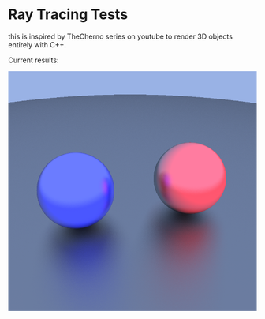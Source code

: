 # Ray Tracing Tests

this is inspired by TheCherno series on youtube to render 3D objects entirely with C++.</br>

Current results:
<div style="text-align:center">
    <img src="images/capture.png" alt="An image of a rendered 3D ball">
</div>